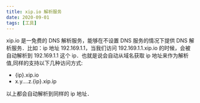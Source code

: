 ```yaml
---
title: xip.io 解析服务
date: 2020-09-01
tags: [工具]
---
```

xip.io 是一免费的 DNS 解析服务，能够在不设置 DNS 服务的情况下提供 DNS 解析服务．比如：ip 地址 192.169.1.1，当我们访问 192.169.1.1.xip.io 的时候，会被自动解析到 192.169.1.1 这个 ip．也就是说会自动从域名获取 ip 地址来作为解析值,同样的支持以下几种访问方式:
* {ip}.xip.io
* x.y....z.{ip}.xip.ip

以上都会自动解析到同样的 ip 地址．
